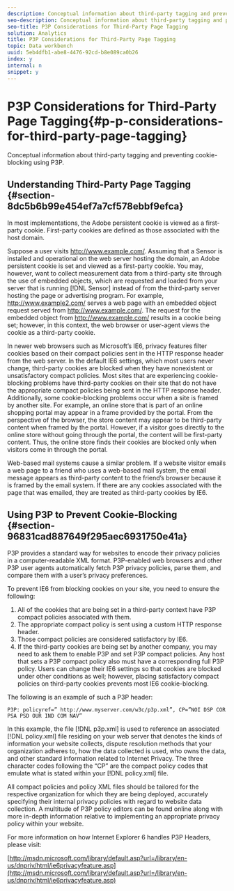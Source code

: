 ```yaml
---
description: Conceptual information about third-party tagging and preventing cookie-blocking using P3P.
seo-description: Conceptual information about third-party tagging and preventing cookie-blocking using P3P.
seo-title: P3P Considerations for Third-Party Page Tagging
solution: Analytics
title: P3P Considerations for Third-Party Page Tagging
topic: Data workbench
uuid: 5eb4dfb1-abe8-4476-92cd-b8e089ca0b26
index: y
internal: n
snippet: y
---
```


# P3P Considerations for Third-Party Page Tagging{#p-p-considerations-for-third-party-page-tagging}

Conceptual information about third-party tagging and preventing cookie-blocking using P3P.

## Understanding Third-Party Page Tagging {#section-8dc5b6b99e454ef7a7cf578ebbf9efca}

In most implementations, the Adobe persistent cookie is viewed as a first-party cookie. First-party cookies are defined as those associated with the host domain.

Suppose a user visits http://www.example.com/. Assuming that a Sensor is installed and operational on the web server hosting the domain, an Adobe persistent cookie is set and viewed as a first-party cookie. You may, however, want to collect measurement data from a third-party site through the use of embedded objects, which are requested and loaded from your server that is running [!DNL Sensor] instead of from the third-party server hosting the page or advertising program. For example, http://www.example2.com/ serves a web page with an embedded object request served from http://www.example.com/. The request for the embedded object from http://www.example.com/ results in a cookie being set; however, in this context, the web browser or user-agent views the cookie as a third-party cookie.

In newer web browsers such as Microsoft’s IE6, privacy features filter cookies based on their compact policies sent in the HTTP response header from the web server. In the default IE6 settings, which most users never change, third-party cookies are blocked when they have nonexistent or unsatisfactory compact policies. Most sites that are experiencing cookie-blocking problems have third-party cookies on their site that do not have the appropriate compact policies being sent in the HTTP response header. Additionally, some cookie-blocking problems occur when a site is framed by another site. For example, an online store that is part of an online shopping portal may appear in a frame provided by the portal. From the perspective of the browser, the store content may appear to be third-party content when framed by the portal. However, if a visitor goes directly to the online store without going through the portal, the content will be first-party content. Thus, the online store finds their cookies are blocked only when visitors come in through the portal.

Web-based mail systems cause a similar problem. If a website visitor emails a web page to a friend who uses a web-based mail system, the email message appears as third-party content to the friend’s browser because it is framed by the email system. If there are any cookies associated with the page that was emailed, they are treated as third-party cookies by IE6.

## Using P3P to Prevent Cookie-Blocking {#section-96831cad887649f295aec6931750e41a}

P3P provides a standard way for websites to encode their privacy policies in a computer-readable XML format. P3P-enabled web browsers and other P3P user agents automatically fetch P3P privacy policies, parse them, and compare them with a user’s privacy preferences.

To prevent IE6 from blocking cookies on your site, you need to ensure the following:

1. All of the cookies that are being set in a third-party context have P3P compact policies associated with them. 
1. The appropriate compact policy is sent using a custom HTTP response header. 
1. Those compact policies are considered satisfactory by IE6. 
1. If the third-party cookies are being set by another company, you may need to ask them to enable P3P and set P3P compact policies. Any host that sets a P3P compact policy also must have a corresponding full P3P policy. Users can change their IE6 settings so that cookies are blocked under other conditions as well; however, placing satisfactory compact policies on third-party cookies prevents most IE6 cookie-blocking.

The following is an example of such a P3P header:

```
P3P: policyref=” http://www.myserver.com/w3c/p3p.xml”, CP=”NOI DSP COR PSA PSD OUR IND COM NAV”
```

In this example, the file [!DNL p3p.xml] is used to reference an associated [!DNL policy.xml] file residing on your web server that denotes the kinds of information your website collects, dispute resolution methods that your organization adheres to, how the data collected is used, who owns the data, and other standard information related to Internet Privacy. The three character codes following the “CP” are the compact policy codes that emulate what is stated within your [!DNL policy.xml] file.

All compact policies and policy XML files should be tailored for the respective organization for which they are being deployed, accurately specifying their internal privacy policies with regard to website data collection. A multitude of P3P policy editors can be found online along with more in-depth information relative to implementing an appropriate privacy policy within your website.

For more information on how Internet Explorer 6 handles P3P Headers, please visit:

[http://msdn.microsoft.com/library/default.asp?url=/library/en-us/dnpriv/html/ie6privacyfeature.asp](http://msdn.microsoft.com/library/default.asp?url=/library/en-us/dnpriv/html/ie6privacyfeature.asp) 
